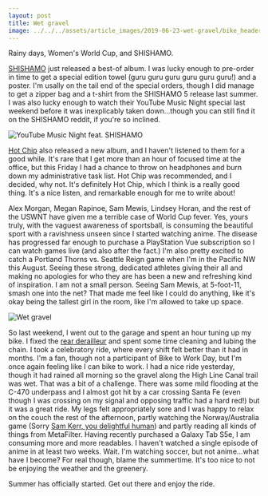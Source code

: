 ```yaml
---
layout: post
title: Wet gravel
image: ../../../assets/article_images/2019-06-23-wet-gravel/bike_header.jpg
---
```


Rainy days, Women's World Cup, and SHISHAMO.

[SHISHAMO](http://shishamo.biz) just released a best-of album. I was lucky enough to pre-order in time to get a special edition towel (guru guru guru guru guru guru!) and a poster. I'm usally on the tail end of the special orders, though I did manage to get a zipper bag and a t-shirt from the SHISHAMO 5 release last summer. I was also lucky enough to watch their YouTube Music Night special last weekend before it was inexplicably taken down...though you can still find it on the SHISHAMO reddit, if you're so inclined.

![YouTube Music Night feat. SHISHAMO](../../../assets/article_images/2019-06-23-wet-gravel/shishamo.png)

[Hot Chip](https://play.google.com/music/m/Bjr3w3gkvdl375habqigztj54xy?t=A_Bath_Full_of_Ecstasy_-_Hot_Chip) also released a new album, and I haven't listened to them for a good while. It's rare that I get more than an hour of focused time at the office, but this Friday I had a chance to throw on headphones and burn down my administrative task list. Hot Chip was recommended, and I decided, why not. It's definitely Hot Chip, which I think is a really good thing. It's a nice listen, and remarkable enough for me to write about!

Alex Morgan, Megan Rapinoe, Sam Mewis, Lindsey Horan, and the rest of the USWNT have given me a terrible case of World Cup fever. Yes, yours truly, with the vaguest awareness of sportsball, is consuming the beautiful sport with a ravishness unseen since I started watching anime. The disease has progressed far enough to purchase a PlayStation Vue subscription so I can watch games live (and also after the fact.) I'm also pretty excited to catch a Portland Thorns vs. Seattle Reign game when I'm in the Pacific NW this August. Seeing these strong, dedicated athletes giving their all and making no apologies for who they are has been a new and refreshing kind of inspiration. I am not a small person. Seeing Sam Mewis, at 5-foot-11, smash one into the net? That made me feel like I could do anything, like it's okay being the tallest girl in the room, like I'm allowed to take up space.

![Wet gravel](../../../assets/article_images/2019-06-23-wet-gravel/wet_gravel.jpg)

So last weekend, I went out to the garage and spent an hour tuning up my bike. I fixed the [rear derailleur](https://www.parktool.com/blog/repair-help/rear-derailleur-adjustment) and spent some time cleaning and lubing the chain. I took a celebratory ride, where every shift felt better than it had in months. I'm a fan, though not a participant of Bike to Work Day, but I'm once again feeling like I can bike to work. I had a nice ride yesterday, though it had rained all morning so the gravel along the High Line Canal trail was wet. That was a bit of a challenge. There was some mild flooding at the C-470 underpass and I almost got hit by a car crossing Santa Fe (even though I was crossing on my signal and opposing traffic had a hard red!) but it was a great ride. My legs felt appropriately sore and I was happy to relax on the couch the rest of the afternoon, partly watching the Norway/Australia game (Sorry [Sam Kerr, you delightful human](https://twitter.com/samkerr1?lang=en)) and partly reading all kinds of things from MetaFilter. Having recently purchased a Galaxy Tab S5e, I am consuming more and more readables. I haven't watched a single episode of anime in at least two weeks. Wait. I'm watching soccer, but not anime...what have I become? For real though, blame the summertime. It's too nice to not be enjoying the weather and the greenery.

Summer has officially started. Get out there and enjoy the ride.
